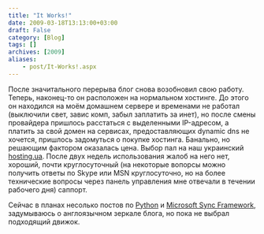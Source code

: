 ```yaml
---
title: "It Works!"
date: 2009-03-18T13:13:00+03:00
draft: False
category: [Blog]
tags: []
archives: [2009]
aliases:
    - post/It-Works!.aspx
---
```




После значитального перерыва блог снова возобновил свою работу. Теперь, наконец-то он расположен на нормальном хостинге. До этого он находился на моём домашнем сервере и временами не работал (выключили свет, завис комп, забыл заплатить за инет), но после смены провайдера пришлось расстаться с выделенными IP-адресом, а платить за свой домен на сервисах, предоставляющих dynamic dns не хочется, пришлось задомуться о покупке хостинга. Банально, но решающим фактором оказалась цена. Выбор пал на наш украинский [hosting.ua](http://hosting.ua). После двух недель использования жалоб на него нет, хороший, почти круглосуточный (на некоторые вопорсы можно получить ответы по Skype или MSN круглосуточно, но на более технические вопросы через панель управления мне отвечали в течении рабочего дня) саппорт. 



Сейчас в планах несолько постов по [Python](http://python.org/) и [Microsoft Sync Framework](http://code.msdn.microsoft.com/sync), задумываюсь о англоязычном зеркале блога, но пока не выбрал подходящий движок.



